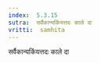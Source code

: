 ```yaml
---
index:  5.3.15
sutra:  सर्वैकान्यकिंयत्तदः काले दा
vritti:  samhita 
---
```


सर्वैकान्यकिंयत्तदः काले दा

